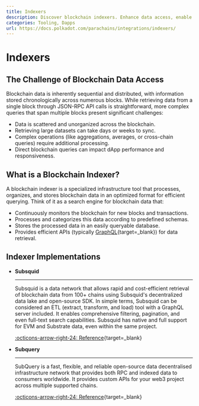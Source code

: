 ```yaml
---
title: Indexers
description: Discover blockchain indexers. Enhance data access, enable fast and complex queries, and optimize blockchain data for seamless app performance.
categories: Tooling, Dapps
url: https://docs.polkadot.com/parachains/integrations/indexers/
---
```


# Indexers

## The Challenge of Blockchain Data Access

Blockchain data is inherently sequential and distributed, with information stored chronologically across numerous blocks. While retrieving data from a single block through JSON-RPC API calls is straightforward, more complex queries that span multiple blocks present significant challenges:

- Data is scattered and unorganized across the blockchain.
- Retrieving large datasets can take days or weeks to sync.
- Complex operations (like aggregations, averages, or cross-chain queries) require additional processing.
- Direct blockchain queries can impact dApp performance and responsiveness.

## What is a Blockchain Indexer?

A blockchain indexer is a specialized infrastructure tool that processes, organizes, and stores blockchain data in an optimized format for efficient querying. Think of it as a search engine for blockchain data that:

- Continuously monitors the blockchain for new blocks and transactions.
- Processes and categorizes this data according to predefined schemas.
- Stores the processed data in an easily queryable database.
- Provides efficient APIs (typically [GraphQL](https://graphql.org/){target=\_blank}) for data retrieval.

## Indexer Implementations

<div class="grid cards" markdown>

-   __Subsquid__

    ---

    Subsquid is a data network that allows rapid and cost-efficient retrieval of blockchain data from 100+ chains using Subsquid's decentralized data lake and open-source SDK. In simple terms, Subsquid can be considered an ETL (extract, transform, and load) tool with a GraphQL server included. It enables comprehensive filtering, pagination, and even full-text search capabilities. Subsquid has native and full support for EVM and Substrate data, even within the same project.

    [:octicons-arrow-right-24: Reference](https://www.sqd.ai/){target=\_blank}

-   __Subquery__

    ---

    SubQuery is a fast, flexible, and reliable open-source data decentralised infrastructure network that provides both RPC and indexed data to consumers worldwide.
    It provides custom APIs for your web3 project across multiple supported chains.

    [:octicons-arrow-right-24: Reference](https://subquery.network/){target=\_blank}

</div>
